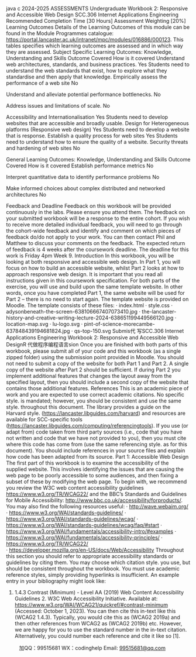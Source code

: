 java c
2024-2025 ASSESSMENTS
Undergraduate
Workbook 2: Responsive and Accessible Web Design
SCC.306 Internet Applications Engineering
Recommended Completion Time    [30 Hours]
Assessment Weighting     [20%]
Learning Outcomes
Details of the Learning Outcomes of this module can be found in the Module Programmes catalogue: https://portal.lancaster.ac.uk/intranet/mpc/modules/016886/000123. This tables specifies which learning outcomes are assessed and in which way they are assessed.
Subject Specific Learning Outcomes: Knowledge, Understanding and Skills
Outcome
Covered 
How is it covered
Understand web architectures, standards,   and business practices.
Yes
Students need to understand the web standards that exist, how to explore what they standardise and then apply that knowledge.
Empirically assess the performance of a web site
No
   
Understand and alleviate potential performance bottlenecks.
No
   
Address issues and limitations of scale.
No
   
Accessibility and Internationalisation
Yes
Students need to develop websites that are accessible and broadly usable.
Design for Heterogeneous platforms (Responsive web design)
Yes
Students need to develop a website that is response.
Establish a quality process for web sites
Yes
Students need to understand how to ensure the quality of a website.
Security threats and hardening of web sites
No
   
General Learning Outcomes: Knowledge, Understanding and Skills
Outcome
Covered 
How is it covered
Establish performance metrics 
No
   
Interpret quantitative data to identify performance problems
No
   
Make informed choices about complex distributed and networked architectures
No
   
Feedback and Deadline
Feedback on this workbook will be provided continuously in the labs. Please ensure you attend them. The feedback on your submitted workbook will be a response to the entire cohort. If you wish to receive more detailed individual feedback, you will need to go through the cohort-wide feedback and identify and comment on which pieces of feedback do/do not apply to your work. You can then contact Phil and Matthew to discuss your comments on the feedback. The expected return of feedback is 4 weeks after the coursework deadline. The deadline for this work is Friday 4pm Week 9.
Introduction
In this workbook, you will be looking at both responsive and accessible web design. In Part 1, you will focus on how to build an accessible website, whilst Part 2 looks at how to approach responsive web design.
It is important that you read all instructions given in this coursework specification.
For both parts of the exercise, you will use and build upon the same template website. In other words, once you have completed Part 1, the same website will be used for Part 2 – there is no need to start again.
The template website is provided on Moodle. The template consists of these files:
·   index.html
·   style.css
·   adysonbeneath-the-screen-638106667407073410.jpg
·   the-lancaster-history-and-creative-writing-lecture-2024-638651199449566120.jpg
·   location-map.svg
·   lu-logo.svg
·   pint-of-science-morecambe-637848439194681824.jpg
·   qs-top-150.svg
Submis代 写SCC.306 Internet Applications Engineering Workbook 2: Responsive and Accessible Web DesignR
代做程序编程语言sion
Once you are finished with both parts of this workbook, please submit all of your code and this workbook (as a single zipped folder) using the submission point provided in Moodle.
You should not need to submit a copy of the website for both Part 1 and Part 2. A single copy of the website after Part 2 should be sufficient.
If during Part 2 you implement additional features that changes the layout away from the specified layout, then you should include a second copy of the website that contains those additional features.
References
This is an academic piece of work and you are expected to use correct academic citations. No specific style. is mandated; however, you should be consistent and use the same style. throughout this document. The library provides a guide on the Harvard style. (https://lancaster.libguides.com/harvard) and resources are available for SCC-specific tools (https://lancaster.libguides.com/computing/referencingtools).
If you use (or adapt from) code taken from third party sources (i.e., code that you have not written and code that we have not provided to you), then you must cite where this code has come from (use the same referencing style. as for this document). You should include references in your source files and explain how code has been adapted from its source.
Part 1: Accessible Web Design
The first part of this workbook is to examine the accessibility of the supplied website. This involves identifying the issues that are causing the web page to be poorly accessible to some audiences, and then fixing a subset of these by modifying the web page.
To begin with, we recommend you review the W3C web content accessibility guidelines https://www.w3.org/TR/WCAG22/   and the BBC’s Standards and Guidelines for Mobile Accessibility: http://www.bbc.co.uk/accessibility/forproducts/.
You may also find the following resources useful:
·   http://wave.webaim.org/
·   https://www.w3.org/WAI/standards-guidelines/
·   https://www.w3.org/WAI/standards-guidelines/wcag/
·   https://www.w3.org/WAI/standards-guidelines/wcag/faq/#start
·   https://www.w3.org/WAI/fundamentals/accessibility-intro/#examples
·   https://www.w3.org/WAI/fundamentals/accessibility-principles/
·   https://www.w3.org/TR/WCAG22/   
·   https://developer.mozilla.org/en-US/docs/Web/Accessibility
Throughout this section you should refer to appropriate accessibility standards or guidelines by citing them. You may choose which citation style. you use, but should be consistent throughout the workbook. You must use academic reference styles, simply providing hyperlinks is insufficient.
An example entry in your bibliography might look like:
1.   1.4.3 Contrast (Minimum) - Level AA (2019) Web Content Accessibility Guidelines 2. W3C Web Accessibility Initiative. Available at: https://www.w3.org/WAI/WCAG21/quickref/#contrast-minimum (Accessed: October 1, 2023).
You can then cite this in-text like this (WCAG2 1.4.3). Typically, you would cite this as (WCAG2 2019a) and then other references from WCAG2 as (WCAG2 2019b) etc. However, we are happy for you to use the standard number in the in-text citation.
Alternatively, you could number each reference and cite it like so [1].



         
加QQ：99515681  WX：codinghelp  Email: 99515681@qq.com

